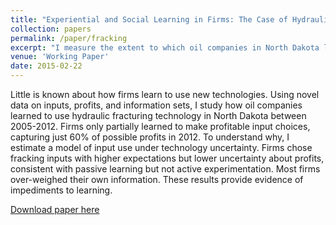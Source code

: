 ```yaml
---
title: "Experiential and Social Learning in Firms: The Case of Hydraulic Fracturing in the Bakken Shale"
collection: papers
permalink: /paper/fracking
excerpt: "I measure the extent to which oil companies in North Dakota learned how to use fracking technology from their own and their competitors' experiences, and document that intentional experimenting behavior is rare."
venue: 'Working Paper'
date: 2015-02-22
---
```

Little is known about how firms learn to use new technologies. Using novel data on inputs, profits, and information sets, I study how oil companies learned to use hydraulic fracturing technology in North Dakota between 2005-2012. Firms only partially learned to make profitable input choices, capturing just 60% of possible profits in 2012. To understand why, I estimate a model of input use under technology uncertainty. Firms chose fracking inputs with higher expectations but lower uncertainty about profits, consistent with passive learning but not active experimentation. Most firms over-weighed their own information. These results provide evidence of impediments to learning.

[Download paper here](http://tcovert.github.io/files/fracking.pdf)

